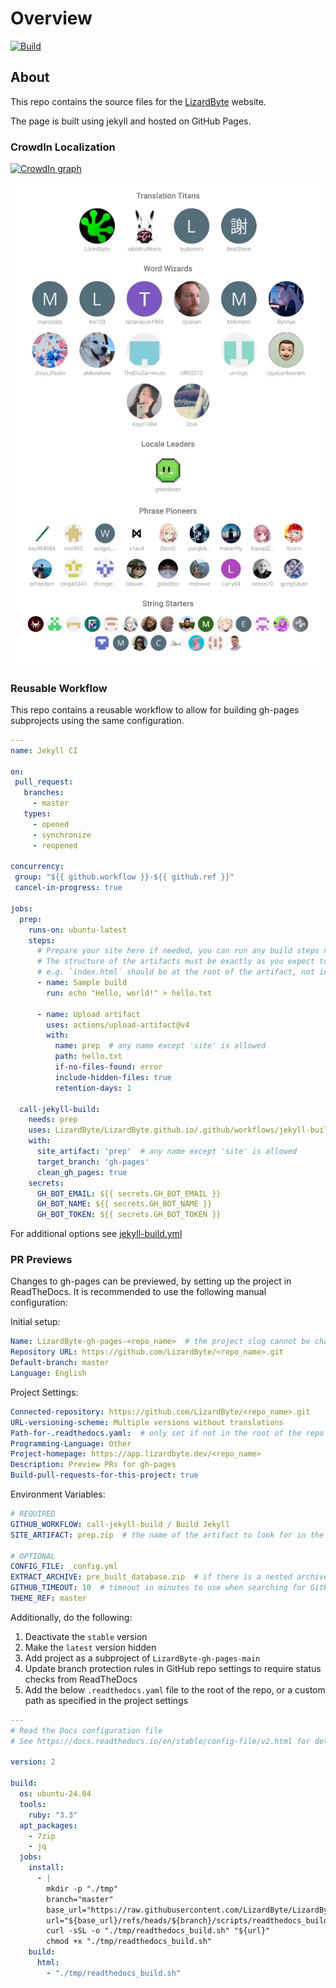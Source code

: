 # Overview

[![Build](https://img.shields.io/github/actions/workflow/status/lizardbyte/LizardByte.github.io/ci.yml.svg?branch=master&label=build&logo=github&style=for-the-badge)](https://github.com/LizardByte/LizardByte.github.io/actions/workflows/ci.yml?query=branch%3Amaster)

## About

This repo contains the source files for the [LizardByte](https://app.lizardbyte.dev) website.

The page is built using jekyll and hosted on GitHub Pages.

### CrowdIn Localization

[![CrowdIn graph](https://app.lizardbyte.dev/dashboard/crowdin/LizardByte_graph.svg)](https://translate.lizardbyte.dev)

<p align="center">
  <a href="https://translate.lizardbyte.dev" aria-label="CrowdIn">
    <img src='https://raw.githubusercontent.com/LizardByte/contributors/refs/heads/dist/crowdin.606145.svg'/>
  </a>
</p>

### Reusable Workflow

This repo contains a reusable workflow to allow for building gh-pages subprojects using the same configuration.

```yml
---
name: Jekyll CI

on:
 pull_request:
   branches:
     - master
   types:
     - opened
     - synchronize
     - reopened

concurrency:
 group: "${{ github.workflow }}-${{ github.ref }}"
 cancel-in-progress: true

jobs:
  prep:
    runs-on: ubuntu-latest
    steps:
      # Prepare your site here if needed, you can run any build steps needed to generate the site
      # The structure of the artifacts must be exactly as you expect to find the files in the final site
      # e.g. `index.html` should be at the root of the artifact, not in a subdirectory
      - name: Sample build
        run: echo "Hello, world!" > hello.txt

      - name: Upload artifact
        uses: actions/upload-artifact@v4
        with:
          name: prep  # any name except 'site' is allowed
          path: hello.txt
          if-no-files-found: error
          include-hidden-files: true
          retention-days: 1
  
  call-jekyll-build:
    needs: prep
    uses: LizardByte/LizardByte.github.io/.github/workflows/jekyll-build.yml@master
    with:
      site_artifact: 'prep'  # any name except 'site' is allowed
      target_branch: 'gh-pages'
      clean_gh_pages: true
    secrets:
      GH_BOT_EMAIL: ${{ secrets.GH_BOT_EMAIL }}
      GH_BOT_NAME: ${{ secrets.GH_BOT_NAME }}
      GH_BOT_TOKEN: ${{ secrets.GH_BOT_TOKEN }}
```

For additional options see [jekyll-build.yml](.github/workflows/jekyll-build.yml)

### PR Previews

Changes to gh-pages can be previewed, by setting up the project in ReadTheDocs.
It is recommended to use the following manual configuration:

Initial setup:
```yml
Name: LizardByte-gh-pages-<repo_name>  # the project slug cannot be changed after creation
Repository URL: https://github.com/LizardByte/<repo_name>.git
Default-branch: master
Language: English
```

Project Settings:
```yml
Connected-repository: https://github.com/LizardByte/<repo_name>.git
URL-versioning-scheme: Multiple versions without translations
Path-for-.readthedocs.yaml:  # only set if not in the root of the repo
Programming-Language: Other
Project-homepage: https://app.lizardbyte.dev/<repo_name>
Description: Preview PRs for gh-pages
Build-pull-requests-for-this-project: true
```

Environment Variables:
```yml
# REQUIRED
GITHUB_WORKFLOW: call-jekyll-build / Build Jekyll
SITE_ARTIFACT: prep.zip  # the name of the artifact to look for in the workflow

# OPTIONAL
CONFIG_FILE: _config.yml
EXTRACT_ARCHIVE: pre_built_database.zip  # if there is a nested archive to extract
GITHUB_TIMEOUT: 10  # timeout in minutes to use when searching for GitHub artifacts, max 15
THEME_REF: master
``` 

Additionally, do the following:

1. Deactivate the `stable` version
2. Make the `latest` version hidden
3. Add project as a subproject of `LizardByte-gh-pages-main`
4. Update branch protection rules in GitHub repo settings to require status checks from ReadTheDocs
5. Add the below `.readthedocs.yaml` file to the root of the repo, or a custom path as specified in the project settings

```yml
---
# Read the Docs configuration file
# See https://docs.readthedocs.io/en/stable/config-file/v2.html for details

version: 2

build:
  os: ubuntu-24.04
  tools:
    ruby: "3.3"
  apt_packages:
    - 7zip
    - jq
  jobs:
    install:
      - |
        mkdir -p "./tmp"
        branch="master"
        base_url="https://raw.githubusercontent.com/LizardByte/LizardByte.github.io"
        url="${base_url}/refs/heads/${branch}/scripts/readthedocs_build.sh"
        curl -sSL -o "./tmp/readthedocs_build.sh" "${url}"
        chmod +x "./tmp/readthedocs_build.sh"
    build:
      html:
        - "./tmp/readthedocs_build.sh"

```

